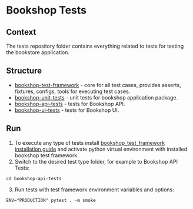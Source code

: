 # Bookshop Tests

## Context

The tests repository folder contains everything related to tests for testing
the bookstore application.

## Structure

- [bookshop-test-framework](bookshop-test-framework) - core for all test cases,
  provides asserts, fixtures, configs, tools for executing test cases.
- [bookshop-unit-tests](bookshop-unit-tests) - unit tests for bookshop
  application package.
- [bookshop-api-tests](bookshop-api-tests) - tests for Bookshop API.
- [bookshop-ui-tests](bookshop-ui-tests) - tests for Bookshop UI.

## Run

1) To execute any type of tests install [bookshop_test_framework installation guide](bookshop-test-framework/README.md#Installation)
   and activate python virtual environment with installed bookshop test framework.
2) Switch to the desired test type folder, for example to Bookshop API Tests:
```shell
cd bookshop-api-tests
```
3) Run tests with test framework environment variables and options:
```shell
ENV="PRODUCTION" pytest . -m smoke
```
